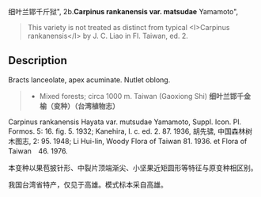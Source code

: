 细叶兰邯千斤狱",
2b.**Carpinus rankanensis var. matsudae** Yamamoto",

> This variety is not treated as distinct from typical &lt;I&gt;Carpinus rankanensis&lt;/I&gt; by J. C. Liao in Fl. Taiwan, ed. 2.

## Description
Bracts lanceolate, apex acuminate. Nutlet oblong.

> *  Mixed forests; circa 1000 m. Taiwan (Gaoxiong Shi)
**细叶兰邯千金榆（变种）（台湾植物志）**

Carpinus rankanensis Hayata var. mutsudae Yamamoto, Suppl. Icon. Pl. Formos. 5: 16. fig. 5. 1932; Kanehira, l. c. ed. 2. 87. 1936, 胡先骕, 中国森林树木图志, 2: 95. 1948; Li Hui-lin, Woody Flora of Taiwan 81. 1936. et Flora of Taiwan　46. 1976.

本变种以果苞披针形、中裂片顶端渐尖、小坚果近矩圆形等特征与原变种相区别。

我国台湾省特产，仅见于高雄。模式标本采自高雄。
